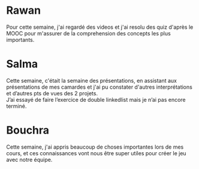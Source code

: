 # Rawan
Pour cette semaine, j'ai regardé des videos et j'ai resolu des quiz d'après le MOOC pour m'assurer de la comprehension des concepts les plus importants.
# Salma
Cette semaine, c'était la semaine des présentations, en assistant aux présentations de mes camardes et j'ai pu constater d'autres interprétations et d’autres pts de vues des 2 projets.  
J’ai essayé de faire l’exercice de double linkedlist mais je n’ai pas encore terminé.
# Bouchra
Cette semaine, j'ai appris beaucoup de choses importantes lors de mes cours, et ces connaissances vont nous être super utiles pour créer le jeu avec notre équipe.
